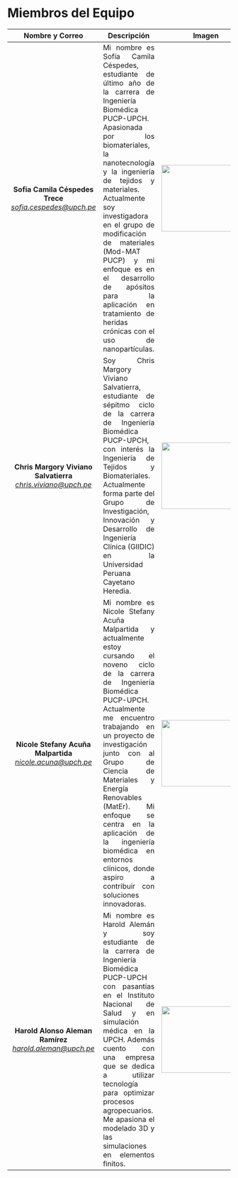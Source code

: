 # Miembros del Equipo

<div align="center">
   
|  **Nombre y Correo** | **Descripción** | **Imagen** |
|:------------:|:---------------:|:------------:|
| **Sofia Camila Céspedes Trece** *sofia.cespedes@upch.pe* | <div align="justify"> Mi nombre es Sofía Camila Céspedes, estudiante de último año de la carrera de Ingeniería Biomédica PUCP-UPCH. Apasionada por los biomateriales, la nanotecnología y la ingeniería de tejidos y materiales. Actualmente soy investigadora en el grupo de modificación de materiales (Mod-MAT PUCP) y mi enfoque es en el desarrollo de apósitos para la aplicación en tratamiento de heridas crónicas con el uso de nanopartículas. </div> | <image width="200" height="150" src="https://github.com/sofiacespedes22/ISB_2024_G8/assets/164541825/c1777d5e-c6a9-44af-9c63-50191a33c99d"> | 
 | **Chris Margory Viviano Salvatierra** *chris.viviano@upch.pe* | <div align="justify"> Soy Chris Margory Viviano Salvatierra, estudiante de sépitmo ciclo de la carrera de Ingeniería Biomédica PUCP-UPCH, con interés la Ingeniería de Tejidos y Biomateriales. Actualmente forma parte del Grupo de Investigación, Innovación y Desarrollo de Ingeniería Clínica (GIIDIC) en la Universidad Peruana Cayetano Heredia. </div> | <image width="200" height="150" src ="https://github.com/sofiacespedes22/ISB_2024_G8/assets/164541825/2e35eae2-2687-4834-ad24-e1687f64e66e"> 
| **Nicole Stefany Acuña Malpartida** *nicole.acuna@upch.pe* | <div align="justify"> Mi nombre es Nicole Stefany Acuña Malpartida y actualmente estoy cursando el noveno ciclo de la carrera de Ingeniería Biomédica PUCP-UPCH. Actualmente me encuentro trabajando en un proyecto de investigación junto con al Grupo de Ciencia de Materiales y Energía Renovables (MatEr). Mi enfoque se centra en la aplicación de la ingeniería biomédica en entornos clínicos, donde aspiro a contribuir con soluciones innovadoras. </div> | <image width="200" height="150" src="https://github.com/sofiacespedes22/ISB_2024_G8/assets/164541825/d8213425-cc5d-4177-a49a-a034dad09d43"> |
| **Harold Alonso Aleman Ramírez** *harold.aleman@upch.pe* | <div align="justify"> Mi nombre es Harold Alemán y soy estudiante de la carrera de Ingeniería Biomédica PUCP-UPCH con pasantías en el Instituto Nacional de Salud y en simulación médica en la UPCH. Además cuento con una empresa que se dedica a utilizar tecnología para optimizar procesos agropecuarios. Me apasiona el modelado 3D y las simulaciones en elementos finitos. </div>| <image width="200" height="150" src="https://github.com/sofiacespedes22/ISB_2024_G8/assets/164541825/991fdbfd-2dc6-4fe9-be24-f5403c0b02b7"> |

